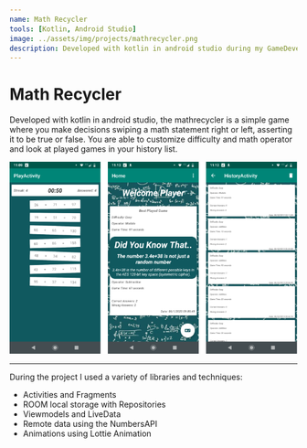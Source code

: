 ```yaml
---
name: Math Recycler
tools: [Kotlin, Android Studio]
image: ../assets/img/projects/mathrecycler.png
description: Developed with kotlin in android studio during my GameDevelopment study, the mathrecycler is a simple game where you make decisions swiping a math statement right or left, asserting it to be true or false.
---
```


# Math Recycler

Developed with kotlin in android studio, the mathrecycler is a simple game where you make decisions swiping a math statement right or left, asserting it to be true or false. You are able to customize difficulty and math operator and look at played games in your history list.

![screenshot](../assets/img/projects/mathrecycler.png)

---

During the project I used a variety of libraries and techniques:
- Activities and Fragments
- ROOM local storage with Repositories
- Viewmodels and LiveData
- Remote data using the NumbersAPI
- Animations using Lottie Animation